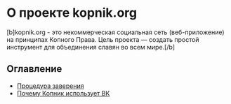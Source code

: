 # О проекте kopnik.org

[b]kopnik.org - это некоммерческая социальная сеть (веб-приложение) на принципах Копного Права. Цель проекта — создать простой инструмент для объединения славян во всем мире.[/b]

## Оглавление

- [Процедура заверения](witness)
- [Почему Копник использует ВК](vk)
